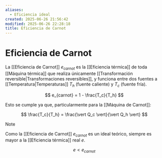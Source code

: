 ```yaml
---
aliases:
  - Eficiencia ideal
created: 2025-06-26 21:56:42
modified: 2025-06-26 22:28:18
title: Eficiencia de Carnot
---
```


# Eficiencia de Carnot

La [[Eficiencia de Carnot]] $e_{carnot}$ es la [[Eficiencia térmica]] de toda [[Máquina térmica]] que realiza únicamente [[Transformación reversible|Transformaciones reversibles]], y funciona entre dos fuentes a [[Temperatura|Temperaturas]] $T_h$ (fuente caliente) y $T_c$ (fuente fría).

$$
e_{carnot} = 1 - \frac{T_c}{T_h}
$$

Esto se cumple ya que, particularmente para la [[Máquina de Carnot]]:

$$
\frac{T_c}{T_h} =
\frac{\vert Q_c \vert}{\vert Q_h \vert}
$$

> [!note]
> Como la [[Eficiencia de Carnot]] $e_{carnot}$ es un ideal teórico, siempre es mayor a la [[Eficiencia térmica]] real $e$.
>
> $$
> e < e_{carnot}
> $$
